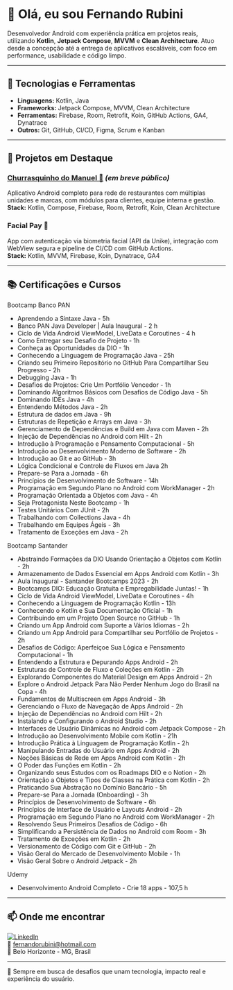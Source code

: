 # 👋 Olá, eu sou Fernando Rubini

Desenvolvedor Android com experiência prática em projetos reais, utilizando **Kotlin**, **Jetpack Compose**, **MVVM** e **Clean Architecture**. Atuo desde a concepção até a entrega de aplicativos escaláveis, com foco em performance, usabilidade e código limpo.

---

## 🚀 Tecnologias e Ferramentas

- **Linguagens:** Kotlin, Java  
- **Frameworks:** Jetpack Compose, MVVM, Clean Architecture  
- **Ferramentas:** Firebase, Room, Retrofit, Koin, GitHub Actions, GA4, Dynatrace  
- **Outros:** Git, GitHub, CI/CD, Figma, Scrum e Kanban

---

## 📱 Projetos em Destaque

### [Churrasquinho do Manuel 🍢](https://github.com/fernandorubini) *(em breve público)*  
Aplicativo Android completo para rede de restaurantes com múltiplas unidades e marcas, com módulos para clientes, equipe interna e gestão.  
**Stack:** Kotlin, Compose, Firebase, Room, Retrofit, Koin, Clean Architecture

### Facial Pay 🔐  
App com autenticação via biometria facial (API da Unike), integração com WebView segura e pipeline de CI/CD com GitHub Actions.  
**Stack:** Kotlin, MVVM, Firebase, Koin, Dynatrace, GA4

---

## 📚 Certificações e Cursos

Bootcamp Banco PAN
- Aprendendo a Sintaxe Java - 5h
- Banco PAN Java Developer | Aula Inaugural - 2 h
- Ciclo de Vida Android ViewModel, LiveData e Coroutines - 4 h
- Como Entregar seu Desafio de Projeto - 1h
- Conheça as Oportunidades da DIO - 1h
- Conhecendo a Linguagem de Programação Java - 25h
- Criando seu Primeiro Repositório no GitHub Para Compartilhar Seu Progresso - 2h
- Debugging Java - 1h
- Desafios de Projetos: Crie Um Portfólio Vencedor - 1h
- Dominando Algoritmos Básicos com Desafios de Código Java - 5h
- Dominando IDEs Java - 4h
- Entendendo Métodos Java - 2h
- Estrutura de dados em Java - 9h
- Estruturas de Repetição e Arrays em Java - 3h
- Gerenciamento de Dependências e Build em Java com Maven - 2h
- Injeção de Dependências no Android com Hilt - 2h
- Introdução à Programação e Pensamento Computacional - 5h
- Introdução ao Desenvolvimento Moderno de Software - 2h
- Introdução ao Git e ao GitHub - 3h
- Lógica Condicional e Controle de Fluxos em Java 2h
- Prepare-se Para a Jornada - 6h
- Princípios de Desenvolvimento de Software - 14h
- Programação em Segundo Plano no Android com WorkManager - 2h
- Programação Orientada a Objetos com Java - 4h
- Seja Protagonista Neste Bootcamp - 1h
- Testes Unitários Com JUnit - 2h
- Trabalhando com Collections Java - 4h
- Trabalhando em Equipes Ágeis - 3h
- Tratamento de Exceções em Java - 2h

Bootcamp Santander
- Abstraindo Formações da DIO Usando Orientação a Objetos com Kotlin - 2h
- Armazenamento de Dados Essencial em Apps Android com Kotlin - 3h
- Aula Inaugural - Santander Bootcamps 2023 - 2h
- Bootcamps DIO: Educação Gratuita e Empregabilidade Juntas! - 1h
- Ciclo de Vida Android ViewModel, LiveData e Coroutines - 4h
- Conhecendo a Linguagem de Programação Kotlin - 13h
- Conhecendo o Kotlin e Sua Documentação Oficial - 1h
- Contribuindo em um Projeto Open Source no GitHub - 1h
- Criando um App Android com Suporte a Vários Idiomas - 2h
- Criando um App Android para Compartilhar seu Portfólio de Projetos - 2h
- Desafios de Código: Aperfeiçoe Sua Lógica e Pensamento Computacional -  1h
- Entendendo a Estrutura e Depurando Apps Android - 2h
- Estruturas de Controle de Fluxo e Coleções em Kotlin - 2h
- Explorando Componentes do Material Design em Apps Android - 2h
- Explore o Android Jetpack Para Não Perder Nenhum Jogo do Brasil na Copa - 4h
- Fundamentos de Multiscreen em Apps Android - 3h
- Gerenciando o Fluxo de Navegação de Apps Android - 2h
- Injeção de Dependências no Android com Hilt - 2h
- Instalando e Configurando o Android Studio - 2h
- Interfaces de Usuário Dinâmicas no Android com Jetpack Compose - 2h
- Introdução ao Desenvolvimento Mobile com Kotlin - 21h
- Introdução Prática à Linguagem de Programação Kotlin - 2h
- Manipulando Entradas do Usuário em Apps Android - 2h
- Noções Básicas de Rede em Apps Android com Kotlin - 2h
- O Poder das Funções em Kotlin - 2h
- Organizando seus Estudos com os Roadmaps DIO e o Notion - 2h
- Orientação a Objetos e Tipos de Classes na Prática com Kotlin - 2h
- Praticando Sua Abstração no Domínio Bancário - 5h
- Prepare-se Para a Jornada (Onboarding) - 3h
- Princípios de Desenvolvimento de Software - 6h
- Princípios de Interface de Usuário e Layouts Android - 2h
- Programação em Segundo Plano no Android com WorkManager - 2h
- Resolvendo Seus Primeiros Desafios de Código - 6h
- Simplificando a Persistência de Dados no Android com Room - 3h
- Tratamento de Exceções em Kotlin - 2h
- Versionamento de Código com Git e GitHub - 2h
- Visão Geral do Mercado de Desenvolvimento Mobile - 1h
- Visão Geral Sobre o Android Jetpack - 2h

Udemy
- Desenvolvimento Android Completo - Crie 18 apps - 107,5 h

---

## 📫 Onde me encontrar

[![LinkedIn](https://img.shields.io/badge/LinkedIn-FernandoRubini-blue?logo=linkedin&style=flat-square)](https://www.linkedin.com/in/fernando-rubini-dev-549abb24)  
📧 fernandorubini@hotmail.com  
📍 Belo Horizonte - MG, Brasil

---

🎯 Sempre em busca de desafios que unam tecnologia, impacto real e experiência do usuário.
